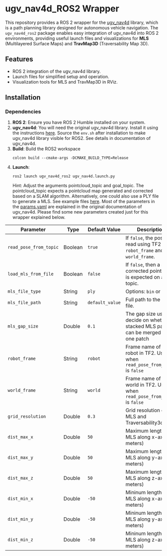 # ugv_nav4d_ROS2 Wrapper

This repository provides a ROS 2 wrapper for the [ugv_nav4d](https://github.com/dfki-ric/ugv_nav4d) library, which is a path planning library designed for autonomous vehicle navigation. The `ugv_nav4d_ros2` package enables easy integration of ugv_nav4d into ROS 2 environments, providing useful launch files and visualizations for **MLS** (Multilayered Surface Maps) and **TravMap3D** (Traversability Map 3D).

## Features

- ROS 2 integration of the ugv_nav4d library.
- Launch files for simplified setup and operation.
- Visualization tools for MLS and TravMap3D in RViz.

## Installation

### Dependencies

1. **ROS 2**: Ensure you have ROS 2 Humble installed on your system.
2. **ugv_nav4d**: You will need the original ugv_nav4d library. Install it using the instructions [here](https://github.com/dfki-ric/ugv_nav4d.git). Source the `env.sh` after installation to make ugv_nav4d library visible for ROS2. See details in documentation of ugv_nav4d.
3. **Build**: Build the ROS2 workspace
   ```
   colcon build --cmake-args -DCMAKE_BUILD_TYPE=Release
   ```
4. **Launch**: 
   ```
   ros2 launch ugv_nav4d_ros2 ugv_nav4d.launch.py
   ```
   Hint: Adjust the arguments pointcloud_topic and goal_topic. The pointcloud_topic expects a pointcloud map generated and corrected based on a SLAM algorithm. Alternatively, one could also use a PLY file to generate a MLS. See example files [here](https://zenodo.org/records/13771864). Most of the parameters in the [params.yaml](config/params.yaml) are explained in the original documentation of ugv_nav4d. Please find some new parameters created just for this wrapper explained below.

| Parameter              | Type    | Default Value       | Description                                                                 |
|------------------------|---------|---------------------|-----------------------------------------------------------------------------|
| `read_pose_from_topic`  | Boolean | `true`              | If `false`, the pose is read using TF2 with `robot_frame` and `world_frame`. |
| `load_mls_from_file`   | Boolean | `false`             | If `false`, then a slam corrected pointcloud is expected on a topic. |
| `mls_file_type`          | String  | `ply` | Options: `bin` or `ply`. |
| `mls_file_path`          | String  | `default_value` | Full path to the MLS file. |
| `mls_gap_size`          | Double  | `0.1` | The gap size used to decide on whether stacked MLS patches can be merged into one patch |
| `robot_frame`          | String  | `robot` | Frame name of the robot in TF2. Use when `read_pose_from_topic` is `false` |
| `world_frame`          | String  | `world` | Frame name of the world in TF2. Use when `read_pose_from_topic` is `false` |
| `grid_resolution`          | Double  | `0.3` | Grid resolution of the MLS and Traversability3d Map  |
| `dist_max_x`          | Double  | `50` | Maximum length of MLS along x-axis (in meters)  |
| `dist_max_y`          | Double  | `50` | Maximum length of MLS along y-axis (in meters) |
| `dist_max_z`          | Double  | `50` | Maximum length of MLS along z-axis (in meters) |
| `dist_min_x`          | Double  | `-50` | Mininum length of MLS along x-axis (in meters) |
| `dist_min_y`          | Double  | `-50` | Mininum length of MLS along y-axis (in meters) |
| `dist_min_z`          | Double  | `-50` | Mininum length of MLS along z-axis (in meters) |
